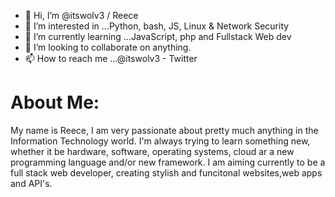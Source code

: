- 👋 Hi, I’m @itswolv3 / Reece
- 👀 I’m interested in ...Python, bash, JS, Linux & Network Security
- 🌱 I’m currently learning ...JavaScript, php and Fullstack Web dev
- 💞️ I’m looking to collaborate on anything.
- 📫 How to reach me ...@itswolv3 - Twitter

# About Me:
My name is Reece, I am very passionate about pretty much anything in the Information Technology world.
I'm always trying to learn something new, whether it be hardware, software, operating systems, cloud ar a new programming
language and/or new framework.
I am aiming currently to be a full stack web developer, creating stylish and funcitonal websites,web apps and API's.
<!---
itswolv3/itswolv3 is a ✨ special ✨ repository because its `README.md` (this file) appears on your GitHub profile.
You can click the Preview link to take a look at your changes.
--->
